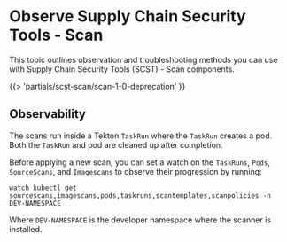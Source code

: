# Observe Supply Chain Security Tools - Scan

This topic outlines observation and troubleshooting methods you can use with Supply Chain Security
Tools (SCST) - Scan components.

{{> 'partials/scst-scan/scan-1-0-deprecation' }}

## <a id="observability"></a> Observability

The scans run inside a Tekton `TaskRun` where the `TaskRun` creates a pod. Both the `TaskRun` and
pod are cleaned up after completion.

Before applying a new scan, you can set a watch on the `TaskRuns`, `Pods`, `SourceScans`, and
`Imagescans` to observe their progression by running:

```console
watch kubectl get sourcescans,imagescans,pods,taskruns,scantemplates,scanpolicies -n DEV-NAMESPACE
```

Where `DEV-NAMESPACE` is the developer namespace where the scanner is installed.